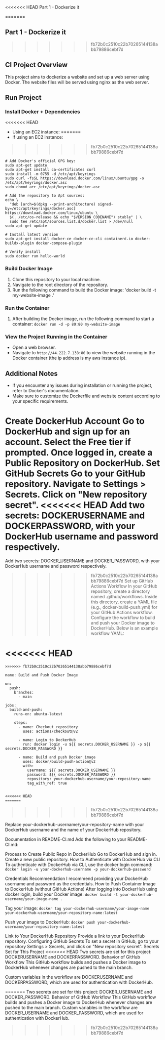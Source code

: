 <<<<<<< HEAD
Part 1 - Dockerize it

=======
## Part 1 - Dockerize it
>>>>>>> fb72b0c2510c22b70265144138abb79886cebf7d
## CI Project Overview
This project aims to dockerize a website and set up a web server using Docker. The website files will be served using nginx as the web server.

## Run Project
### Install Docker + Dependencies
<<<<<<< HEAD
- Using an EC2 instance:
=======
- If using an EC2 instance:
>>>>>>> fb72b0c2510c22b70265144138abb79886cebf7d

```
# Add Docker's official GPG key:
sudo apt-get update
sudo apt-get install ca-certificates curl
sudo install -m 0755 -d /etc/apt/keyrings
sudo curl -fsSL https://download.docker.com/linux/ubuntu/gpg -o /etc/apt/keyrings/docker.asc
sudo chmod a+r /etc/apt/keyrings/docker.asc

# Add the repository to Apt sources:
echo \
  "deb [arch=$(dpkg --print-architecture) signed-by=/etc/apt/keyrings/docker.asc] https://download.docker.com/linux/ubuntu \
  $(. /etc/os-release && echo "$VERSION_CODENAME") stable" | \
  sudo tee /etc/apt/sources.list.d/docker.list > /dev/null
sudo apt-get update

# Install latest version
sudo apt-get install docker-ce docker-ce-cli containerd.io docker-buildx-plugin docker-compose-plugin

# Verify install
sudo docker run hello-world

```

### Build Docker Image
1. Clone this repository to your local machine.
2. Navigate to the root directory of the repository.
3. Run the following command to build the Docker image: 'docker build -t my-website-image .'

### Run the Container
1. After building the Docker image, run the following command to start a container: `docker run -d -p 80:80 my-website-image`

### View the Project Running in the Container
- Open a web browser.
- Navigate to `http://44.222.7.138:80` to view the website running in the Docker container (the ip address is my aws instance ip).

## Additional Notes
- If you encounter any issues during installation or running the project, refer to Docker's documentation.
- Make sure to customize the Dockerfile and website content according to your specific requirements.


Create DockerHub Account
Go to DockerHub and sign up for an account.
Select the Free tier if prompted.
Once logged in, create a Public Repository on DockerHub.
Set GitHub Secrets
Go to your GitHub repository.
Navigate to Settings > Secrets.
Click on "New repository secret".
<<<<<<< HEAD
Add two secrets: DOCKERUSERNAME and DOCKERPASSWORD, with your DockerHub username and password respectively.
=======
Add two secrets: DOCKER_USERNAME and DOCKER_PASSWORD, with your DockerHub username and password respectively.
>>>>>>> fb72b0c2510c22b70265144138abb79886cebf7d
Set up GitHub Actions Workflow
In your GitHub repository, create a directory named .github/workflows.
Inside this directory, create a YAML file (e.g., docker-build-push.yml) for your GitHub Actions workflow.
Configure the workflow to build and push your Docker image to DockerHub. Below is an example workflow YAML:

<<<<<<< HEAD
=======
```
>>>>>>> fb72b0c2510c22b70265144138abb79886cebf7d

name: Build and Push Docker Image

on:
  push:
    branches:
      - main

jobs:
  build-and-push:
    runs-on: ubuntu-latest

    steps:
      - name: Checkout repository
        uses: actions/checkout@v2

      - name: Login to DockerHub
        run: docker login -u ${{ secrets.DOCKER_USERNAME }} -p ${{ secrets.DOCKER_PASSWORD }}

      - name: Build and push Docker image
        uses: docker/build-push-action@v2
        with:
          username: ${{ secrets.DOCKER_USERNAME }}
          password: ${{ secrets.DOCKER_PASSWORD }}
          repository: your-dockerhub-username/your-repository-name
          tag_with_ref: true


<<<<<<< HEAD
=======
```
>>>>>>> fb72b0c2510c22b70265144138abb79886cebf7d

Replace your-dockerhub-username/your-repository-name with your DockerHub username and the name of your DockerHub repository.

Documentation in README-CI.md
Add the following to your README-CI.md:

Process to Create Public Repo in DockerHub
Go to DockerHub and sign in.
Create a new public repository.
How to Authenticate with DockerHub via CLI
To authenticate with DockerHub via CLI, use the docker login command: `docker login -u your-dockerhub-username -p your-dockerhub-password`

Credentials Recommendation
I recommend providing your DockerHub username and password as the credentials.
How to Push Container Image to DockerHub (without GitHub Actions)
After logging into DockerHub using docker login, build your Docker image: `docker build -t your-dockerhub-username/your-image-name .`

Tag your image: `docker tag your-dockerhub-username/your-image-name your-dockerhub-username/your-repository-name:latest`

Push your image to DockerHub: `docker push your-dockerhub-username/your-repository-name:latest`

Link to Your DockerHub Repository
Provide a link to your DockerHub repository.
Configuring GitHub Secrets
To set a secret in GitHub, go to your repository Settings > Secrets, and click on "New repository secret".
Secrets Set for This Project
<<<<<<< HEAD
Two secrets are set for this project: DOCKERUSERNAME and DOCKERPASSWORD.
Behavior of GitHub Workflow
This GitHub workflow builds and pushes a Docker image to DockerHub whenever changes are pushed to the main branch.
  
Custom variables in the workflow are DOCKERUSERNAME and DOCKERPASSWORD, which are used for authentication with DockerHub.

=======
Two secrets are set for this project: DOCKER_USERNAME and DOCKER_PASSWORD.
Behavior of GitHub Workflow
This GitHub workflow builds and pushes a Docker image to DockerHub whenever changes are pushed to the main branch.
Custom variables in the workflow are DOCKER_USERNAME and DOCKER_PASSWORD, which are used for authentication with DockerHub.
>>>>>>> fb72b0c2510c22b70265144138abb79886cebf7d



